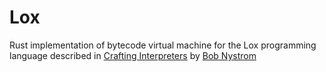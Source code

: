 # Lox

Rust implementation of bytecode virtual machine for the Lox programming language described in [Crafting Interpreters](http://www.craftinginterpreters.com/) by [Bob Nystrom](https://github.com/munificent)
